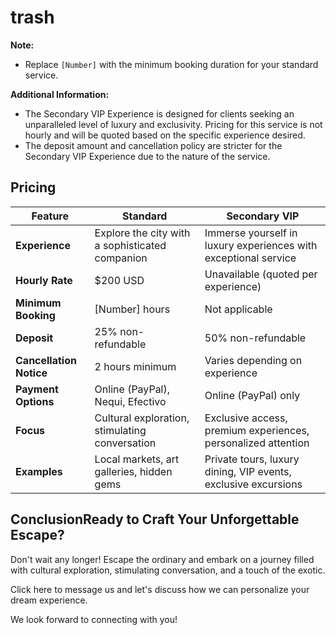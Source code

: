 # trash

**Note:**

* Replace `[Number]` with the minimum booking duration for your standard service.

**Additional Information:**

* The Secondary VIP Experience is designed for clients seeking an unparalleled level of luxury and exclusivity. Pricing for this service is not hourly and will be quoted based on the specific experience desired.
* The deposit amount and cancellation policy are stricter for the Secondary VIP Experience due to the nature of the service.


## Pricing

| Feature | Standard  | Secondary VIP  |
|---|---|---|
| **Experience** | Explore the city with a sophisticated companion | Immerse yourself in luxury experiences with exceptional service |
| **Hourly Rate** | $200 USD | Unavailable (quoted per experience) |
| **Minimum Booking** | [Number] hours | Not applicable |
| **Deposit** | 25% non-refundable | 50% non-refundable |
| **Cancellation Notice** | 2 hours minimum |  Varies depending on experience |
| **Payment Options** | Online (PayPal), Nequi, Efectivo |  Online (PayPal) only |
| **Focus** | Cultural exploration, stimulating conversation | Exclusive access, premium experiences, personalized attention |
| **Examples** | Local markets, art galleries, hidden gems | Private tours, luxury dining, VIP events, exclusive excursions |

## ConclusionReady to Craft Your Unforgettable Escape?

Don't wait any longer! Escape the ordinary and embark on a journey filled with cultural exploration, stimulating conversation, and a touch of the exotic.

Click here to message us and let's discuss how we can personalize your dream experience.

We look forward to connecting with you!
